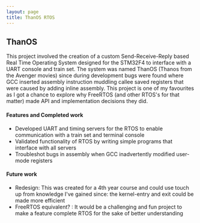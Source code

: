 ```yaml
---
layout: page
title: ThanOS RTOS
---
```


## ThanOS
This project involved the creation of a custom Send-Receive-Reply based Real Time Operating System designed for the STM32F4 to interface with a UART console and train set.
The system was named ThanOS (Thanos from the Avenger movies) since during development bugs were found where GCC inserted assembly instruction muddling callee saved registers that were caused by adding inline assembly. This project is one of my favourites as I got a chance to explore why FreeRTOS (and other RTOS's for that matter) made API and implementation decisions they did.

#### Features and Completed work
-	Developed UART and timing servers for the RTOS to enable communication with a train set and terminal console
-	Validated functionality of RTOS by writing simple programs that interface with all servers
-	Troubleshot bugs in assembly when GCC inadvertently modified user-mode registers

#### Future work
 - Redesign: This was created for a 4th year course and could use touch up from knowledge I've gained since: the kernel-entry and exit could be made more efficient
 - FreeRTOS equivalent? : It would be a challenging and fun project to make a feature complete RTOS for the sake of better understanding
